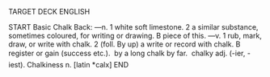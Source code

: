 TARGET DECK
ENGLISH

START
Basic
Chalk
Back: —n. 1 white soft limestone. 2 a similar substance, sometimes coloured, for writing or drawing. B piece of this. —v. 1 rub, mark, draw, or write with chalk. 2 (foll. By up) a write or record with chalk. B register or gain (success etc.).  by a long chalk by far.  chalky adj. (-ier, -iest). Chalkiness n. [latin *calx]
END
